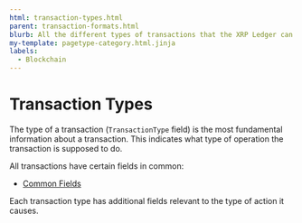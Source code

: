 ```yaml
---
html: transaction-types.html
parent: transaction-formats.html
blurb: All the different types of transactions that the XRP Ledger can process.
my-template: pagetype-category.html.jinja
labels:
  - Blockchain
---
```

# Transaction Types

The type of a transaction (`TransactionType` field) is the most fundamental information about a transaction. This indicates what type of operation the transaction is supposed to do.

All transactions have certain fields in common:

* [Common Fields](transaction-common-fields.html)

Each transaction type has additional fields relevant to the type of action it causes.
